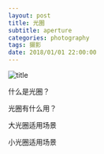 ```yaml
---
layout: post
title: 光圈
subtitle: aperture
categories: photography 
tags: 摄影
date: 2018/01/01 22:00:00
---
```


![title](https://image.sideproject.cn/titlex/titlex_116.jpg)

什么是光圈？

光圈有什么用？

大光圈适用场景

小光圈适用场景
